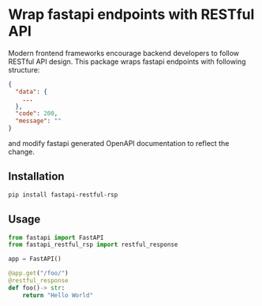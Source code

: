 # Wrap fastapi endpoints with RESTful API

Modern frontend frameworks encourage backend developers to follow RESTful API design. This package wraps fastapi endpoints with following structure:

```json
{
  "data": {
    ...
  },
  "code": 200,
  "message": ""
}
```

and modify fastapi generated OpenAPI documentation to reflect the change.

## Installation

```bash
pip install fastapi-restful-rsp
```

## Usage

```python
from fastapi import FastAPI
from fastapi_restful_rsp import restful_response

app = FastAPI()

@app.get("/foo/")
@restful_response
def foo()-> str:
    return "Hello World"
```

